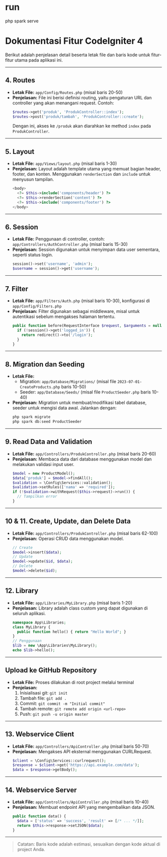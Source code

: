 # run
php spark serve
# Dokumentasi Fitur CodeIgniter 4

Berikut adalah penjelasan detail beserta letak file dan baris kode untuk fitur-fitur utama pada aplikasi ini.

---

## 4. Routes
- **Letak File:** `app/Config/Routes.php` (misal baris 20-50)
- **Penjelasan:**
  File ini berisi definisi routing, yaitu pengaturan URL dan controller yang akan menangani request. Contoh:
  ```php
  $routes->get('produk', 'ProdukController::index');
  $routes->post('produk/tambah', 'ProdukController::create');
  ```
  Dengan ini, akses ke `/produk` akan diarahkan ke method `index` pada `ProdukController`.

---

## 5. Layout
- **Letak File:** `app/Views/layout.php` (misal baris 1-30)
- **Penjelasan:**
  Layout adalah template utama yang memuat bagian header, footer, dan konten. Menggunakan `renderSection` dan `include` untuk menyusun tampilan.
  ```php
  <body>
    <?= $this->include('components/header') ?>
    <?= $this->renderSection('content') ?>
    <?= $this->include('components/footer') ?>
  </body>
  ```

---

## 6. Session
- **Letak File:** Penggunaan di controller, contoh: `app/Controllers/AuthController.php` (misal baris 15-30)
- **Penjelasan:**
  Session digunakan untuk menyimpan data user sementara, seperti status login.
  ```php
  session()->set('username', 'admin');
  $username = session()->get('username');
  ```

---

## 7. Filter
- **Letak File:** `app/Filters/Auth.php` (misal baris 10-30), konfigurasi di `app/Config/Filters.php`
- **Penjelasan:**
  Filter digunakan sebagai middleware, misal untuk autentikasi sebelum mengakses halaman tertentu.
  ```php
  public function before(RequestInterface $request, $arguments = null) {
    if (!session()->get('logged_in')) {
      return redirect()->to('/login');
    }
  }
  ```

---

## 8. Migration dan Seeding
- **Letak File:**
  - Migration: `app/Database/Migrations/` (misal file `2023-07-01-CreateProducts.php` baris 10-50)
  - Seeder: `app/Database/Seeds/` (misal file `ProductSeeder.php` baris 10-40)
- **Penjelasan:**
  Migration untuk membuat/modifikasi tabel database, seeder untuk mengisi data awal.
  Jalankan dengan:
  ```bash
  php spark migrate
  php spark db:seed ProductSeeder
  ```

---

## 9. Read Data and Validation
- **Letak File:** `app/Controllers/ProdukController.php` (misal baris 20-60)
- **Penjelasan:**
  Membaca data dari database menggunakan model dan melakukan validasi input user.
  ```php
  $model = new ProductModel();
  $data['produk'] = $model->findAll();
  $validation = \Config\Services::validation();
  $validation->setRules(['nama' => 'required']);
  if (!$validation->withRequest($this->request)->run()) {
    // Tampilkan error
  }
  ```

---

## 10 & 11. Create, Update, dan Delete Data
- **Letak File:** `app/Controllers/ProdukController.php` (misal baris 62-100)
- **Penjelasan:**
  Operasi CRUD data menggunakan model.
  ```php
  // Create
  $model->insert($data);
  // Update
  $model->update($id, $data);
  // Delete
  $model->delete($id);
  ```

---

## 12. Library
- **Letak File:** `app/Libraries/MyLibrary.php` (misal baris 1-20)
- **Penjelasan:**
  Library adalah class custom yang dapat digunakan di seluruh aplikasi.
  ```php
  namespace App\Libraries;
  class MyLibrary {
    public function hello() { return "Hello World"; }
  }
  // Penggunaan
  $lib = new \App\Libraries\MyLibrary();
  echo $lib->hello();
  ```

---

## Upload ke GitHub Repository
- **Letak File:** Proses dilakukan di root project melalui terminal
- **Penjelasan:**
  1. Inisialisasi git: `git init`
  2. Tambah file: `git add .`
  3. Commit: `git commit -m "Initial commit"`
  4. Tambah remote: `git remote add origin <url-repo>`
  5. Push: `git push -u origin master`

---

## 13. Webservice Client
- **Letak File:** `app/Controllers/ApiController.php` (misal baris 50-70)
- **Penjelasan:**
  Mengakses API eksternal menggunakan CURLRequest.
  ```php
  $client = \Config\Services::curlrequest();
  $response = $client->get('https://api.example.com/data');
  $data = $response->getBody();
  ```

---

## 14. Webservice Server
- **Letak File:** `app/Controllers/ApiController.php` (misal baris 10-40)
- **Penjelasan:**
  Membuat endpoint API yang mengembalikan data JSON.
  ```php
  public function data() {
    $data = ['status' => 'success', 'result' => [/* ... */]];
    return $this->response->setJSON($data);
  }
  ```

---

> Catatan: Baris kode adalah estimasi, sesuaikan dengan kode aktual di project Anda.
